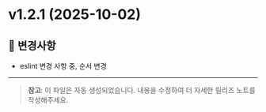 # v1.2.1 (2025-10-02)

## 📝 변경사항

- eslint 변경 사항 중, 순서 변경

---

> **참고**: 이 파일은 자동 생성되었습니다. 내용을 수정하여 더 자세한 릴리즈 노트를 작성해주세요.
